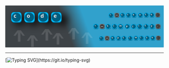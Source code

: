 <!-- ## Hi there 👋 -->
![banner](./banner.svg)

---

[![Typing SVG](https://readme-typing-svg.demolab.com?font=IBM+Plex+Serif&weight=600&pause=1000&color=005E80&width=435&lines=Building+software+that+matters.;Beautifully+simple+software.;Better+software+through+optimization.)](https://git.io/typing-svg)
<!--

**Here are some ideas to get you started:**

🙋‍♀️ A short introduction - what is your organization all about?
🌈 Contribution guidelines - how can the community get involved?
👩‍💻 Useful resources - where can the community find your docs? Is there anything else the community should know?
🍿 Fun facts - what does your team eat for breakfast?
🧙 Remember, you can do mighty things with the power of [Markdown](https://docs.github.com/github/writing-on-github/getting-started-with-writing-and-formatting-on-github/basic-writing-and-formatting-syntax)
-->
